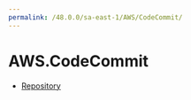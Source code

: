 ```yaml
---
permalink: /48.0.0/sa-east-1/AWS/CodeCommit/
---
```


# AWS.CodeCommit



* [Repository](Repository.md)